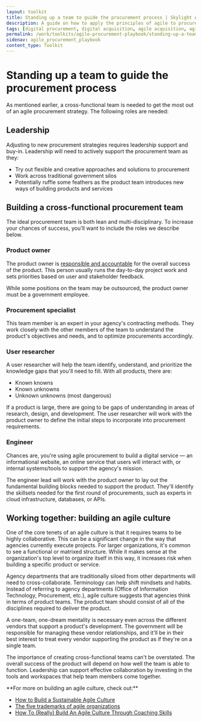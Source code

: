 ```yaml
---
layout: toolkit
title: Standing up a team to guide the procurement process | Skylight Agile Procurement Playbook
description: A guide on how to apply the principles of agile to procurement.
tags: [digital procurement, digital acquisition, agile acquisition, agile procurement, guide]
permalink: /work/toolkits/agile-procurement-playbook/standing-up-a-team-to-guide-the-procurement-process/
sidenav: agile_procurement_playbook
content_type: Toolkit
---
```


# Standing up a team to guide the procurement process

As mentioned earlier, a cross-functional team is needed to get the most out of an agile procurement strategy. The following roles are needed:

## Leadership

Adjusting to new procurement strategies requires leadership support and
buy-in. Leadership will need to actively support the procurement team as they:

- Try out flexible and creative approaches and solutions to procurement
- Work across traditional government silos
- Potentially ruffle some feathers as the product team introduces new ways of building products and services

## Building a cross-functional procurement team

The ideal procurement team is both lean and multi-disciplinary. To increase your chances of success, you'll want to include the roles we describe below.

### Product owner

The product owner is [responsible and accountable](https://playbook.cio.gov/#play6) for the overall success of the product. This person usually runs the day-to-day project work and
sets priorities based on user and stakeholder feedback.

While some positions on the team may be outsourced, the product owner must be a government employee.

### Procurement specialist

This team member is an expert in your agency's contracting methods. They work closely with the other members of the team to understand the product's objectives and needs, and to optimize procurements accordingly.

### User researcher

A user researcher will help the team identify, understand, and prioritize the knowledge gaps that you'll need to fill. With all products, there are:

- Known knowns
- Known unknowns
- Unknown unknowns (most dangerous)

If a product is large, there are going to be gaps of understanding in areas of research, design, and development. The user researcher will work with the product owner to define the initial steps to incorporate into procurement requirements.

### Engineer

Chances are, you're using agile procurement to build a digital service &mdash; an informational website, an online service that users will interact with, or internal systems/tools to support the agency's mission.

The engineer lead will work with the product owner to lay out the fundamental building blocks needed to support the product. They'll identify the skillsets needed for the first round of procurements, such as experts in cloud infrastructure, databases, or APIs.

## Working together: building an agile culture

One of the core tenets of an agile culture is that it requires teams to be highly collaborative. This can be a significant change in the way that agencies currently execute projects. For larger organizations, it's common to see a functional or matrixed structure. While it makes sense at the organization's top level to organize itself in this way, it increases risk when building a specific product or service.

Agency departments that are traditionally siloed from other departments will need to cross-collaborate. Terminology can help shift mindsets and habits. Instead of referring to agency departments (Office of Information Technology, Procurement, etc.), agile culture suggests that agencies think in terms of product teams. The product team should consist of all of the disciplines required to deliver the product.

A one-team, one-dream mentality is necessary even across the different vendors that support a product's development. The government will be responsible for managing these vendor relationships, and it'll be in their best interest to treat every vendor supporting the product as if they're on a single team.

The importance of creating cross-functional teams can't be overstated. The overall success of the product will depend on how well the team is able to function. Leadership can support effective collaboration by investing in the tools and workspaces that help team members come  together.

<div class="callout--alt" markdown="1">
**For more on building an agile culture, check out:**

- [How to Build a Sustainable Agile Culture](https://www.cmswire.com/digital-workplace/how-to-build-a-sustainable-agile-culture/)
- [The five trademarks of agile organizations](https://www.mckinsey.com/business-functions/organization/our-insights/the-five-trademarks-of-agile-organizations)
- [How To (Really) Build An Agile Culture Through Coaching Skills](https://www.forbes.com/sites/forbescoachescouncil/2018/02/27/how-to-really-build-an-agile-culture-through-coaching-skills/#4a4327dd1e1e)
</div>
